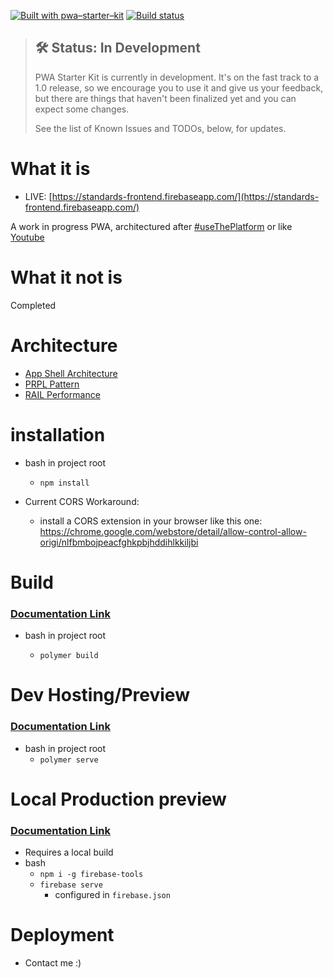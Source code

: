 [![Built with pwa–starter–kit](https://img.shields.io/badge/built_with-pwa–starter–kit_-blue.svg)](https://github.com/Polymer/pwa-starter-kit "Built with pwa–starter–kit")
[![Build status](https://api.travis-ci.org/Polymer/pwa-starter-kit.svg?branch=master)](https://travis-ci.org/Polymer/pwa-starter-kit)

> ## 🛠 Status: In Development
> PWA Starter Kit is currently in development. It's on the fast track to a 1.0 release, so we encourage you to use it and give us your feedback, but there are things that haven't been finalized yet and you can expect some changes.
>
> See the list of Known Issues and TODOs, below, for updates.

# What it is

* LIVE: [https://standards-frontend.firebaseapp.com/](https://standards-frontend.firebaseapp.com/) 

A work in progress PWA, architectured after [#useThePlatform](https://twitter.com/hashtag/usetheplatform?ref_src=twsrc%5Egoogle%7Ctwcamp%5Eserp%7Ctwgr%5Ehashtag) or like [Youtube](https://www.youtube.com/)

# What it not is

Completed



# Architecture

* [App Shell Architecture](https://developers.google.com/web/fundamentals/architecture/app-shell)
* [PRPL Pattern](https://developers.google.com/web/fundamentals/performance/prpl-pattern/)
* [RAIL Performance](https://developers.google.com/web/fundamentals/performance/rail)

# installation

* bash in project root
    
    * ```npm install```

* Current CORS Workaround:

    * install a CORS extension in your browser like this one: https://chrome.google.com/webstore/detail/allow-control-allow-origi/nlfbmbojpeacfghkpbjhddihlkkiljbi

# Build
### [Documentation Link](https://www.polymer-project.org/3.0/docs/tools/polymer-cli-commands#build)
* bash in project root

    * ```polymer build```

# Dev Hosting/Preview
### [Documentation Link](https://www.polymer-project.org/3.0/docs/tools/polymer-cli-commands#serve)
* bash in project root
    * ```polymer serve```

# Local Production preview
### [Documentation Link](https://firebase.google.com/docs/cli/)
* Requires a local build
* bash
    * ```npm i -g firebase-tools```
    * ```firebase serve```
        * configured in ```firebase.json```

# Deployment

* Contact me :)

